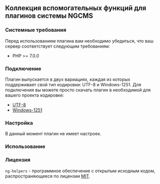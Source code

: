 ## Коллекция вспомогательных функций для плагинов системы NGCMS

### Системные требования

Перед использованием плагина вам необходимо убедиться, что ваш сервер соответствует следующим требованиям:

 - PHP >= 7.0.0

### Подключение

Плагин выпускается в двух вариациях, каждая из которых поддерживает свой тип кодировки: UTF-8 и Windows-1251. Для подключения вы можете просто скачать плагин в необходимой для вашего проекта кодировке:

 - [UTF-8](https://codeload.github.com/russsiq/ng-helpers/zip/master)
 - [Windows-1251](https://codeload.github.com/russsiq/ng-helpers/zip/windows-1251)

### Настройка

В данный момент плагин не имеет настроек.

### Использование

### Лицензия

`ng-helpers` - программное обеспечение с открытым исходным кодом, распространяющееся по лицензии [MIT](https://choosealicense.com/licenses/mit/).
